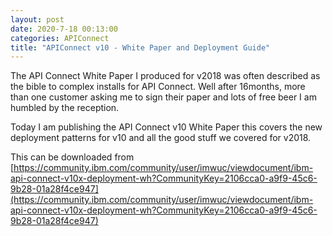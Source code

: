 ```yaml
---
layout: post
date: 2020-7-18 00:13:00
categories: APIConnect
title: "APIConnect v10 - White Paper and Deployment Guide"
---
```


The API Connect White Paper I produced for v2018 was often described as the bible to complex installs for API Connect. Well after 16months, more than one customer asking me to sign their paper and lots of free beer I am humbled by the reception.  

Today I am publishing the API Connect v10 White Paper this covers the new deployment patterns for v10 and all the good stuff we covered for v2018.

<!--more-->


This can be downloaded from [https://community.ibm.com/community/user/imwuc/viewdocument/ibm-api-connect-v10x-deployment-wh?CommunityKey=2106cca0-a9f9-45c6-9b28-01a28f4ce947](https://community.ibm.com/community/user/imwuc/viewdocument/ibm-api-connect-v10x-deployment-wh?CommunityKey=2106cca0-a9f9-45c6-9b28-01a28f4ce947)
